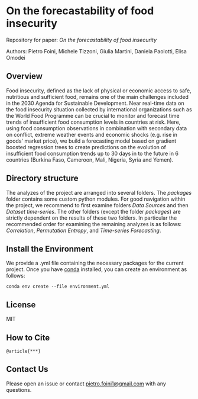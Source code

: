 # On the forecastability of food insecurity 

Repository for paper: *On the forecastability of food insecurity*

Authors: Pietro Foini, Michele Tizzoni, Giulia Martini, Daniela Paolotti, Elisa Omodei


## Overview

Food insecurity, defined as the lack of physical or economic access to safe, nutritious and sufficient food, remains one of the main challenges included in the 2030 Agenda for Sustainable Development. Near real-time data on the food insecurity situation collected by international organizations such as the World Food Programme can be crucial to monitor and forecast time trends of insufficient food consumption levels in countries at risk. Here, using food consumption observations in combination with secondary data on conflict, extreme weather events and economic shocks (e.g. rise in goods' market price), we build a forecasting model based on gradient boosted regression trees to create predictions on the evolution of insufficient food consumption trends up to 30 days in to the future in 6 countries (Burkina Faso, Cameroon, Mali, Nigeria, Syria and Yemen).


## Directory structure

The analyzes of the project are arranged into several folders. The *packages* folder contains some custom python modules. For good navigation within the project, we recommend to first examine folders *Data Sources* and then *Dataset time-series*. The other folders (except the folder *packages*) are strictly dependent on the results of these two folders. In particular the recommended order for examining the remaining analyzes is as follows: *Correlation*, *Permutation Entropy*, and *Time-series Forecasting*.


## Install the Environment

We provide a .yml file containing the necessary packages for the current project. Once you have [conda](https://docs.anaconda.com/anaconda/install/) installed, you can create an environment as follows:
```
conda env create --file environment.yml 

```

## License

MIT


## How to Cite

```
@article{***}
```


## Contact Us

Please open an issue or contact pietro.foini1@gmail.com with any questions.
